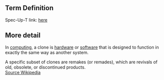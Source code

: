 ## Term Definition

Spec-Up-T link: <a href='https://weboftrust.github.io/WOT-terms/docs/glossary/clone'>here</a>

## More detail
In [computing](https://en.wikipedia.org/wiki/Computing), a clone is [hardware](https://en.wikipedia.org/wiki/Computer_hardware) or [software](https://en.wikipedia.org/wiki/Software) that is designed to function in exactly the same way as another system.

A specific subset of clones are remakes (or remades), which are revivals of old, obsolete, or discontinued products.   
[Source Wikipedia](https://en.wikipedia.org/wiki/Clone_(computing))